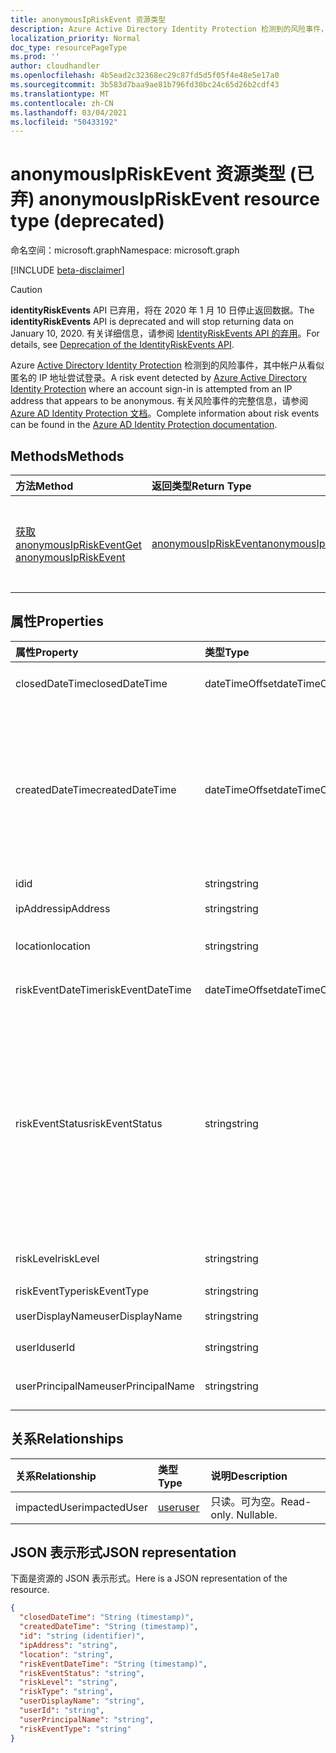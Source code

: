 ```yaml
---
title: anonymousIpRiskEvent 资源类型
description: Azure Active Directory Identity Protection 检测到的风险事件，其中帐户从看似匿名的 IP 地址尝试登录。 有关风险事件的完整信息，请参阅 Azure AD Identity Protection 文档。
localization_priority: Normal
doc_type: resourcePageType
ms.prod: ''
author: cloudhandler
ms.openlocfilehash: 4b5ead2c32368ec29c87fd5d5f05f4e48e5e17a0
ms.sourcegitcommit: 3b583d7baa9ae81b796fd30bc24c65d26b2cdf43
ms.translationtype: MT
ms.contentlocale: zh-CN
ms.lasthandoff: 03/04/2021
ms.locfileid: "50433192"
---
```

# <a name="anonymousipriskevent-resource-type-deprecated"></a><span data-ttu-id="cf134-104">anonymousIpRiskEvent 资源类型 (已弃) </span><span class="sxs-lookup"><span data-stu-id="cf134-104">anonymousIpRiskEvent resource type (deprecated)</span></span>

<span data-ttu-id="cf134-105">命名空间：microsoft.graph</span><span class="sxs-lookup"><span data-stu-id="cf134-105">Namespace: microsoft.graph</span></span>

[!INCLUDE [beta-disclaimer](../../includes/beta-disclaimer.md)]

>[!CAUTION]
><span data-ttu-id="cf134-106">**identityRiskEvents** API 已弃用，将在 2020 年 1 月 10 日停止返回数据。</span><span class="sxs-lookup"><span data-stu-id="cf134-106">The **identityRiskEvents** API is deprecated and will stop returning data on January 10, 2020.</span></span> <span data-ttu-id="cf134-107">有关详细信息，请参阅 [IdentityRiskEvents API 的弃用](https://developer.microsoft.com/office/blogs/deprecatation-of-the-identityriskevents-api/)。</span><span class="sxs-lookup"><span data-stu-id="cf134-107">For details, see [Deprecation of the IdentityRiskEvents API](https://developer.microsoft.com/office/blogs/deprecatation-of-the-identityriskevents-api/).</span></span>

<span data-ttu-id="cf134-108">Azure [Active Directory Identity Protection](/azure/active-directory/identity-protection/overview-identity-protection) 检测到的风险事件，其中帐户从看似匿名的 IP 地址尝试登录。</span><span class="sxs-lookup"><span data-stu-id="cf134-108">A risk event detected by [Azure Active Directory Identity Protection](/azure/active-directory/identity-protection/overview-identity-protection) where an account sign-in is attempted from an IP address that appears to be anonymous.</span></span> <span data-ttu-id="cf134-109">有关风险事件的完整信息，请参阅 [Azure AD Identity Protection 文档](/azure/active-directory/identity-protection/overview-identity-protection)。</span><span class="sxs-lookup"><span data-stu-id="cf134-109">Complete information about risk events can be found in the [Azure AD Identity Protection documentation](/azure/active-directory/identity-protection/overview-identity-protection).</span></span>


## <a name="methods"></a><span data-ttu-id="cf134-110">Methods</span><span class="sxs-lookup"><span data-stu-id="cf134-110">Methods</span></span>

| <span data-ttu-id="cf134-111">方法</span><span class="sxs-lookup"><span data-stu-id="cf134-111">Method</span></span>           | <span data-ttu-id="cf134-112">返回类型</span><span class="sxs-lookup"><span data-stu-id="cf134-112">Return Type</span></span>    |<span data-ttu-id="cf134-113">说明</span><span class="sxs-lookup"><span data-stu-id="cf134-113">Description</span></span>|
|:---------------|:--------|:----------|
|[<span data-ttu-id="cf134-114">获取 anonymousIpRiskEvent</span><span class="sxs-lookup"><span data-stu-id="cf134-114">Get anonymousIpRiskEvent</span></span>](../api/anonymousipriskevent-get.md) | [<span data-ttu-id="cf134-115">anonymousIpRiskEvent</span><span class="sxs-lookup"><span data-stu-id="cf134-115">anonymousIpRiskEvent</span></span>](anonymousipriskevent.md) |<span data-ttu-id="cf134-116">读取 anonymousIpRiskEvent 对象的属性和关系。</span><span class="sxs-lookup"><span data-stu-id="cf134-116">Read properties and relationships of anonymousIpRiskEvent object.</span></span>|

## <a name="properties"></a><span data-ttu-id="cf134-117">属性</span><span class="sxs-lookup"><span data-stu-id="cf134-117">Properties</span></span>
| <span data-ttu-id="cf134-118">属性</span><span class="sxs-lookup"><span data-stu-id="cf134-118">Property</span></span>     | <span data-ttu-id="cf134-119">类型</span><span class="sxs-lookup"><span data-stu-id="cf134-119">Type</span></span>   |<span data-ttu-id="cf134-120">说明</span><span class="sxs-lookup"><span data-stu-id="cf134-120">Description</span></span>|
|:---------------|:--------|:----------|
|<span data-ttu-id="cf134-121">closedDateTime</span><span class="sxs-lookup"><span data-stu-id="cf134-121">closedDateTime</span></span>|<span data-ttu-id="cf134-122">dateTimeOffset</span><span class="sxs-lookup"><span data-stu-id="cf134-122">dateTimeOffset</span></span>| <span data-ttu-id="cf134-123">风险事件关闭的日期和时间</span><span class="sxs-lookup"><span data-stu-id="cf134-123">The date and time that the risk event was closed</span></span>|
|<span data-ttu-id="cf134-124">createdDateTime</span><span class="sxs-lookup"><span data-stu-id="cf134-124">createdDateTime</span></span>|<span data-ttu-id="cf134-125">dateTimeOffset</span><span class="sxs-lookup"><span data-stu-id="cf134-125">dateTimeOffset</span></span>| <span data-ttu-id="cf134-126">创建风险事件的日期和时间。</span><span class="sxs-lookup"><span data-stu-id="cf134-126">The date and time that the risk event was created.</span></span> <span data-ttu-id="cf134-127">这始终大于或等于风险事件本身的日期时间。</span><span class="sxs-lookup"><span data-stu-id="cf134-127">This is always greater than or equal to the datetime of the risk event itself.</span></span> <span data-ttu-id="cf134-128">这是在查询风险事件时用作筛选器的正确属性。</span><span class="sxs-lookup"><span data-stu-id="cf134-128">This is the correct property to use as a filter when querying risk events.</span></span>|
|<span data-ttu-id="cf134-129">id</span><span class="sxs-lookup"><span data-stu-id="cf134-129">id</span></span>|<span data-ttu-id="cf134-130">string</span><span class="sxs-lookup"><span data-stu-id="cf134-130">string</span></span>| <span data-ttu-id="cf134-131">只读</span><span class="sxs-lookup"><span data-stu-id="cf134-131">Read-only</span></span>|
|<span data-ttu-id="cf134-132">ipAddress</span><span class="sxs-lookup"><span data-stu-id="cf134-132">ipAddress</span></span>|<span data-ttu-id="cf134-133">string</span><span class="sxs-lookup"><span data-stu-id="cf134-133">string</span></span>| <span data-ttu-id="cf134-134">登录的 IP 地址</span><span class="sxs-lookup"><span data-stu-id="cf134-134">The IP address of the sign-in</span></span>|
|<span data-ttu-id="cf134-135">location</span><span class="sxs-lookup"><span data-stu-id="cf134-135">location</span></span>|<span data-ttu-id="cf134-136">string</span><span class="sxs-lookup"><span data-stu-id="cf134-136">string</span></span>| <span data-ttu-id="cf134-137">附加到登录 IP 地址的位置</span><span class="sxs-lookup"><span data-stu-id="cf134-137">The location attached to the IP address of the sign-in</span></span>|
|<span data-ttu-id="cf134-138">riskEventDateTime</span><span class="sxs-lookup"><span data-stu-id="cf134-138">riskEventDateTime</span></span>|<span data-ttu-id="cf134-139">dateTimeOffset</span><span class="sxs-lookup"><span data-stu-id="cf134-139">dateTimeOffset</span></span>| <span data-ttu-id="cf134-140">发生风险事件的日期和时间</span><span class="sxs-lookup"><span data-stu-id="cf134-140">The date and time when the risk event occurred</span></span>|
|<span data-ttu-id="cf134-141">riskEventStatus</span><span class="sxs-lookup"><span data-stu-id="cf134-141">riskEventStatus</span></span>|<span data-ttu-id="cf134-142">string</span><span class="sxs-lookup"><span data-stu-id="cf134-142">string</span></span>| <span data-ttu-id="cf134-143">可取值为：`active`、`remediated`、`dismissedAsFixed`、`dismissedAsFalsePositive`、`dismissedAsIgnore`、`loginBlocked`、`closedMfaAuto`、`closedMultipleReasons`。</span><span class="sxs-lookup"><span data-stu-id="cf134-143">Possible values are: `active`, `remediated`, `dismissedAsFixed`, `dismissedAsFalsePositive`, `dismissedAsIgnore`, `loginBlocked`, `closedMfaAuto`, `closedMultipleReasons`.</span></span>|
|<span data-ttu-id="cf134-144">riskLevel</span><span class="sxs-lookup"><span data-stu-id="cf134-144">riskLevel</span></span>|<span data-ttu-id="cf134-145">string</span><span class="sxs-lookup"><span data-stu-id="cf134-145">string</span></span>| <span data-ttu-id="cf134-146">可取值为：`low`、`medium`、`high`。</span><span class="sxs-lookup"><span data-stu-id="cf134-146">Possible values are: `low`, `medium`, `high`.</span></span>|
|<span data-ttu-id="cf134-147">riskEventType</span><span class="sxs-lookup"><span data-stu-id="cf134-147">riskEventType</span></span>|<span data-ttu-id="cf134-148">string</span><span class="sxs-lookup"><span data-stu-id="cf134-148">string</span></span>| <span data-ttu-id="cf134-149">风险类型</span><span class="sxs-lookup"><span data-stu-id="cf134-149">The type of risk</span></span>|
|<span data-ttu-id="cf134-150">userDisplayName</span><span class="sxs-lookup"><span data-stu-id="cf134-150">userDisplayName</span></span>|<span data-ttu-id="cf134-151">string</span><span class="sxs-lookup"><span data-stu-id="cf134-151">string</span></span>| <span data-ttu-id="cf134-152">处于风险中的用户的名称</span><span class="sxs-lookup"><span data-stu-id="cf134-152">The name of the user at risk</span></span>|
|<span data-ttu-id="cf134-153">userId</span><span class="sxs-lookup"><span data-stu-id="cf134-153">userId</span></span>|<span data-ttu-id="cf134-154">string</span><span class="sxs-lookup"><span data-stu-id="cf134-154">string</span></span>| <span data-ttu-id="cf134-155">处于风险中的用户的 ID</span><span class="sxs-lookup"><span data-stu-id="cf134-155">The id of the user at risk</span></span>|
|<span data-ttu-id="cf134-156">userPrincipalName</span><span class="sxs-lookup"><span data-stu-id="cf134-156">userPrincipalName</span></span>|<span data-ttu-id="cf134-157">string</span><span class="sxs-lookup"><span data-stu-id="cf134-157">string</span></span>| <span data-ttu-id="cf134-158">处于风险中的用户的用户主体名称</span><span class="sxs-lookup"><span data-stu-id="cf134-158">The user principal name of the user at risk</span></span>|

## <a name="relationships"></a><span data-ttu-id="cf134-159">关系</span><span class="sxs-lookup"><span data-stu-id="cf134-159">Relationships</span></span>
| <span data-ttu-id="cf134-160">关系</span><span class="sxs-lookup"><span data-stu-id="cf134-160">Relationship</span></span> | <span data-ttu-id="cf134-161">类型</span><span class="sxs-lookup"><span data-stu-id="cf134-161">Type</span></span>   |<span data-ttu-id="cf134-162">说明</span><span class="sxs-lookup"><span data-stu-id="cf134-162">Description</span></span>|
|:---------------|:--------|:----------|
|<span data-ttu-id="cf134-163">impactedUser</span><span class="sxs-lookup"><span data-stu-id="cf134-163">impactedUser</span></span>|[<span data-ttu-id="cf134-164">user</span><span class="sxs-lookup"><span data-stu-id="cf134-164">user</span></span>](user.md)| <span data-ttu-id="cf134-p105">只读。可为空。</span><span class="sxs-lookup"><span data-stu-id="cf134-p105">Read-only. Nullable.</span></span>|

## <a name="json-representation"></a><span data-ttu-id="cf134-167">JSON 表示形式</span><span class="sxs-lookup"><span data-stu-id="cf134-167">JSON representation</span></span>

<span data-ttu-id="cf134-168">下面是资源的 JSON 表示形式。</span><span class="sxs-lookup"><span data-stu-id="cf134-168">Here is a JSON representation of the resource.</span></span>

<!-- {
  "blockType": "resource",
  "optionalProperties": [

  ],
   "baseType":"microsoft.graph.locatedRiskEvent",
  "@odata.type": "microsoft.graph.anonymousIpRiskEvent"
}-->

```json
{
  "closedDateTime": "String (timestamp)",
  "createdDateTime": "String (timestamp)",
  "id": "string (identifier)",
  "ipAddress": "string",
  "location": "string",
  "riskEventDateTime": "String (timestamp)",
  "riskEventStatus": "string",
  "riskLevel": "string",
  "riskType": "string",
  "userDisplayName": "string",
  "userId": "string",
  "userPrincipalName": "string",
  "riskEventType": "string"
}

```

<!-- uuid: 8fcb5dbc-d5aa-4681-8e31-b001d5168d79
2015-10-25 14:57:30 UTC -->
<!--
{
  "type": "#page.annotation",
  "description": "anonymousIpRiskEvent resource",
  "keywords": "",
  "section": "documentation",
  "tocPath": "",
  "suppressions": []
}
-->
